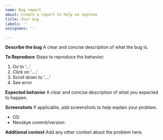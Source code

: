 ```yaml
---
name: Bug report
about: Create a report to help us improve
title: Your bug
labels: ''
assignees: ''

---
```


**Describe the bug**
A clear and concise description of what the bug is.

**To Reproduce**
Steps to reproduce the behavior:
1. Go to '...'
2. Click on '....'
3. Scroll down to '....'
4. See error

**Expected behavior**
A clear and concise description of what you expected to happen.

**Screenshots**
If applicable, add screenshots to help explain your problem.

- OS:
- Neoskye commit/version: 

**Additional context**
Add any other context about the problem here.
